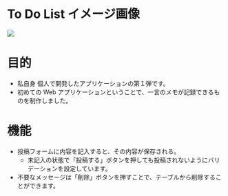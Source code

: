 # To Do List イメージ画像

![](https://user-images.githubusercontent.com/63486456/85990285-bff42f80-ba2c-11ea-96c7-a77d6935e846.png)

# 目的

- 私自身 個人で開発したアプリケーションの第１弾です。
- 初めての Web アプリケーションということで、一言のメモが記録できるものを制作しました。

# 機能

- 投稿フォームに内容を記入すると、その内容が保存される。
  - 未記入の状態で「投稿する」ボタンを押しても投稿されないようにバリデーションを設定しています。
- 不要なメッセージは「削除」ボタンを押すことで、テーブルから削除することができます。
